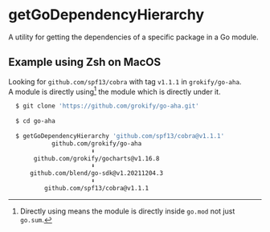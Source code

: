 getGoDependencyHierarchy
========================
A utility for getting the dependencies of a specific package in a Go module.

Example using Zsh on MacOS
--------------------------
Looking for `github.com/spf13/cobra` with tag `v1.1.1` in `grokify/go-aha`.  
A module is directly using[^1] the module which is directly under it.
```sh
  $ git clone 'https://github.com/grokify/go-aha.git'
 
  $ cd go-aha
 
  $ getGoDependencyHierarchy 'github.com/spf13/cobra@v1.1.1'
            github.com/grokify/go-aha
                       ⬇
       github.com/grokify/gocharts@v1.16.8
                       ⬇
      github.com/blend/go-sdk@v1.20211204.3
                       ⬇
          github.com/spf13/cobra@v1.1.1
```
[^1]: Directly using means the module is directly inside `go.mod` not just `go.sum`.
